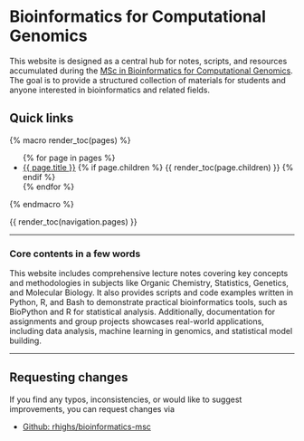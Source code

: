 # Bioinformatics for Computational Genomics

This website is designed as a central hub for notes, scripts, and resources accumulated during the [MSc in Bioinformatics for Computational Genomics](https://www.unimi.it/en/education/master-programme/bioinformatics-computational-genomics). The goal is to provide a structured collection of materials for students and anyone interested in bioinformatics and related fields.

## Quick links

{% macro render_toc(pages) %}
<ul>
{% for page in pages %}
  <li>
    <a href="{{ page.url }}">{{ page.title }}</a>
    {% if page.children %}
      {{ render_toc(page.children) }}
    {% endif %}
  </li>
{% endfor %}
</ul>
{% endmacro %}

{{ render_toc(navigation.pages) }}

---

### Core contents in a few words

This website includes comprehensive lecture notes covering key concepts and methodologies in subjects like Organic Chemistry, Statistics, Genetics, and Molecular Biology.
It also provides scripts and code examples written in Python, R, and Bash to demonstrate practical bioinformatics tools, such as BioPython and R for statistical analysis.
Additionally, documentation for assignments and group projects showcases real-world applications, including data analysis, machine learning in genomics, and statistical model building.

---

## Requesting changes

If you find any typos, inconsistencies, or would like to suggest improvements, you can request changes via

- [Github: rhighs/bioinformatics-msc](https://github.com/rhighs/bioinformatics-msc)